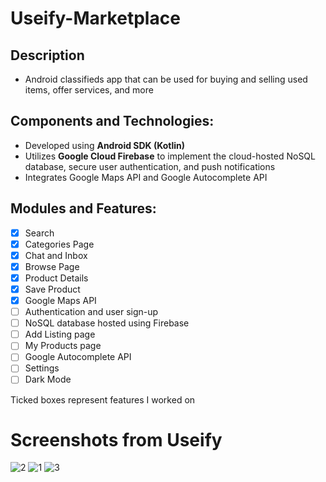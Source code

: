 # Useify-Marketplace

## Description
- Android classifieds app that can be used for buying and selling used items, offer services, and more

## Components and Technologies:
- Developed using **Android SDK (Kotlin)**
- Utilizes **Google Cloud Firebase** to implement the cloud-hosted NoSQL database, secure user authentication, and push notifications
- Integrates Google Maps API and Google Autocomplete API

## Modules and Features:
- [x] Search
- [x] Categories Page
- [x] Chat and Inbox
- [x] Browse Page
- [x] Product Details
- [x] Save Product
- [x] Google Maps API
- [ ] Authentication and user sign-up
- [ ] NoSQL database hosted using Firebase
- [ ] Add Listing page
- [ ] My Products page
- [ ] Google Autocomplete API
- [ ] Settings
- [ ] Dark Mode

Ticked boxes represent features I worked on

# Screenshots from Useify  
![2](https://user-images.githubusercontent.com/49981853/219847722-d496b0ea-1de9-4ee3-8149-b186231ef523.png)
![1](https://user-images.githubusercontent.com/49981853/219847724-abd2fba9-6151-43a0-b60e-8002eede84d7.png)
![3](https://user-images.githubusercontent.com/49981853/219847725-7e9d7c7c-9550-4853-affc-83de979d371b.png)
